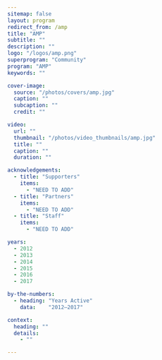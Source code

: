 ```yaml
---
sitemap: false
layout: program
redirect_from: /amp
title: "AMP"
subtitle: ""
description: ""
logo: "/logos/amp.png"
superprogram: "Community"
program: "AMP"
keywords: ""

cover-image:
  source: "/photos/covers/amp.jpg"
  caption: ""
  subcaption: ""
  credit: ""

video:
  url: ""
  thumbnail: "/photos/video_thumbnails/amp.jpg"
  title: ""
  caption: ""
  duration: ""

acknowledgements:
  - title: "Supporters"
    items:
      - "NEED TO ADD"
  - title: "Partners"
    items:
      - "NEED TO ADD"
  - title: "Staff"
    items:
      - "NEED TO ADD"

years:
  - 2012
  - 2013
  - 2014
  - 2015
  - 2016
  - 2017

by-the-numbers:
  - heading: "Years Active"
    data:    "2012–2017"

context:
  heading: ""
  details:
    - ""

---
```

